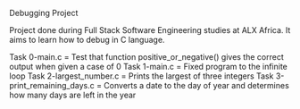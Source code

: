 Debugging Project

Project done during Full Stack Software Engineering studies at ALX Africa. It aims to learn how to debug in C language.

Task 0-main.c = Test that function positive_or_negative() gives the correct output when given a case of 0
Task 1-main.c = Fixed program to the infinite loop
Task 2-largest_number.c = Prints the largest of three integers
Task 3-print_remaining_days.c = Converts a date to the day of year and determines how many days are left in the year

